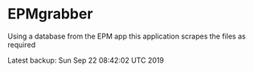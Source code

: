 # EPMgrabber
Using a database from the EPM app this application scrapes the files as required


Latest backup: Sun Sep 22 08:42:02 UTC 2019
